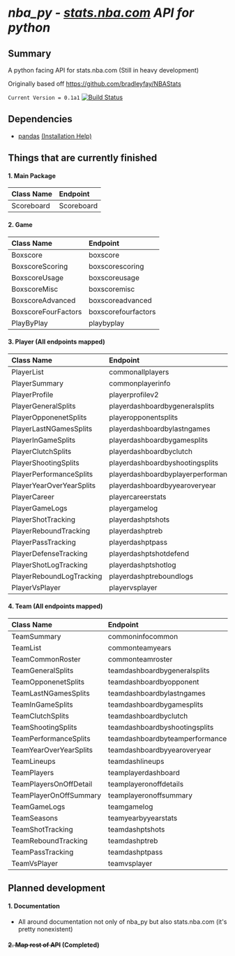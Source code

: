 # *nba_py - [stats.nba.com](http://stats.nba.com) API for python*

## Summary
A python facing API for stats.nba.com (Still in heavy development)

Originally based off <https://github.com/bradleyfay/NBAStats>

`Current Version = 0.1a1`
[![Build Status](https://travis-ci.org/seemethere/nba_py.svg?branch=master)](https://travis-ci.org/seemethere/nba_py)

## Dependencies
  * [pandas](http://pandas.pydata.org/) [(Installation Help)](https://github.com/seemethere/nba_py/wiki/Installing-pandas)


## Things that are currently finished
#### 1. Main Package
| Class Name                |  Endpoint                             |
|:--------------------------|:--------------------------------------|
| Scoreboard                | Scoreboard                            |

#### 2. Game
| Class Name                |  Endpoint                             |
|:--------------------------|:--------------------------------------|
| Boxscore                  | boxscore                              |
| BoxscoreScoring           | boxscorescoring                       |
| BoxscoreUsage             | boxscoreusage                         |
| BoxscoreMisc              | boxscoremisc                          |
| BoxscoreAdvanced          | boxscoreadvanced                      |
| BoxscoreFourFactors       | boxscorefourfactors                   |
| PlayByPlay                | playbyplay                            |

#### 3. Player (All endpoints mapped)
| Class Name                |  Endpoint                             |
|:--------------------------|:--------------------------------------|
| PlayerList                | commonallplayers                      |
| PlayerSummary             | commonplayerinfo                      |
| PlayerProfile             | playerprofilev2                       |
| PlayerGeneralSplits       | playerdashboardbygeneralsplits        |
| PlayerOpponenetSplits     | playeropponentsplits                  |
| PlayerLastNGamesSplits    | playerdashboardbylastngames           |
| PlayerInGameSplits        | playerdashboardbygamesplits           |
| PlayerClutchSplits        | playerdashboardbyclutch               |
| PlayerShootingSplits      | playerdashboardbyshootingsplits       |
| PlayerPerformanceSplits   | playerdashboardbyplayerperformance    |
| PlayerYearOverYearSplits  | playerdashboardbyyearoveryear         |
| PlayerCareer              | playercareerstats                     |
| PlayerGameLogs            | playergamelog                         |
| PlayerShotTracking        | playerdashptshots                     |
| PlayerReboundTracking     | playerdashptreb                       |
| PlayerPassTracking        | playerdashptpass                      |
| PlayerDefenseTracking     | playerdashptshotdefend                |
| PlayerShotLogTracking     | playerdashptshotlog                   |
| PlayerReboundLogTracking  | playerdashptreboundlogs               |
| PlayerVsPlayer            | playervsplayer                        |

#### 4. Team (All endpoints mapped)
| Class Name                |  Endpoint                             |
|:--------------------------|:--------------------------------------|
| TeamSummary               | commoninfocommon                      |
| TeamList                  | commonteamyears                       |
| TeamCommonRoster          | commonteamroster                      |
| TeamGeneralSplits         | teamdashboardbygeneralsplits          |
| TeamOpponenetSplits       | teamdashboardbyopponent               |
| TeamLastNGamesSplits      | teamdashboardbylastngames             |
| TeamInGameSplits          | teamdashboardbygamesplits             |
| TeamClutchSplits          | teamdashboardbyclutch                 |
| TeamShootingSplits        | teamdashboardbyshootingsplits         |
| TeamPerformanceSplits     | teamdashboardbyteamperformance        |
| TeamYearOverYearSplits    | teamdashboardbyyearoveryear           |
| TeamLineups               | teamdashlineups                       |
| TeamPlayers               | teamplayerdashboard                   |
| TeamPlayersOnOffDetail    | teamplayeronoffdetails                |
| TeamPlayerOnOffSummary    | teamplayeronoffsummary                |
| TeamGameLogs              | teamgamelog                           |
| TeamSeasons               | teamyearbyyearstats                   |
| TeamShotTracking          | teamdashptshots                       |
| TeamReboundTracking       | teamdashptreb                         |
| TeamPassTracking          | teamdashptpass                        |
| TeamVsPlayer              | teamvsplayer                          |

## Planned development
#### 1. Documentation
  * All around documentation not only of nba_py but also stats.nba.com (it's pretty nonexistent)

#### ~~2. Map rest of API~~ (Completed)
